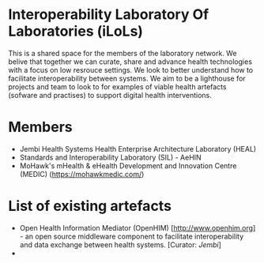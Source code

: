 # Interoperability Laboratory Of Laboratories (iLoLs)
This is a shared space for the members of the laboratory network. We belive that together we can curate, share and advance health technologies with a focus on low resrouce settings. We look to better understand how to facilitate interoperability between systems. We aim to be a lighthouse for projects and team to look to for examples of viable health artefacts (sofware and practises) to support digital health interventions.

# Members
- Jembi Health Systems Health Enterprise Architecture Laboratory (HEAL)
- Standards and Interoperability Laboratory (SIL) - AeHIN
- MoHawk's mHealth & eHealth Development and Innovation Centre (MEDIC) (https://mohawkmedic.com/)

# List of existing artefacts
- Open Health Information Mediator (OpenHIM) [http://www.openhim.org] - an open source middleware component to facilitate interoperability and data exchange between health systems. [Curator: *Jembi*]
- 